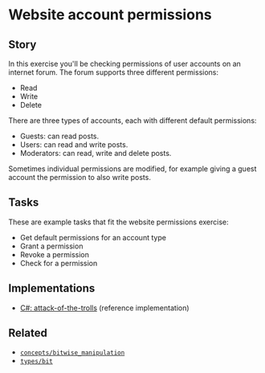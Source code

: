 # Website account permissions

## Story

In this exercise you'll be checking permissions of user accounts on an internet forum. The forum supports three different permissions:

- Read
- Write
- Delete

There are three types of accounts, each with different default permissions:

- Guests: can read posts.
- Users: can read and write posts.
- Moderators: can read, write and delete posts.

Sometimes individual permissions are modified, for example giving a guest account the permission to also write posts.

## Tasks

These are example tasks that fit the website permissions exercise:

- Get default permissions for an account type
- Grant a permission
- Revoke a permission
- Check for a permission

## Implementations

- [C#: attack-of-the-trolls][implementation-csharp] (reference implementation)

## Related

- [`concepts/bitwise_manipulation`][concepts-bitwise_manipulation]
- [`types/bit`][types-bit]

[concepts-bitwise_manipulation]: ../concepts/bitwise_manipulation.md
[types-bit]: ../types/bit.md
[implementation-csharp]: ../../languages/csharp/exercises/concept/attack-of-the-trolls/.docs/instructions.md
